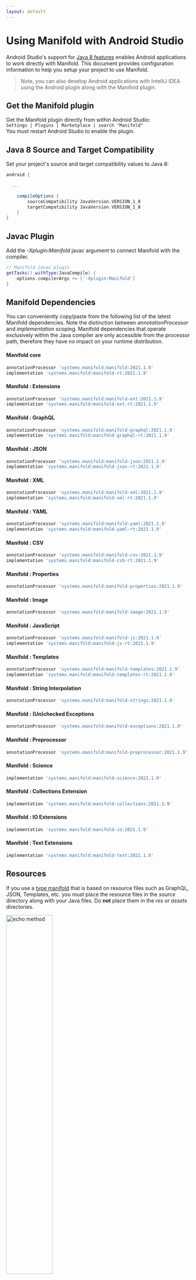 ```yaml
---
layout: default
---
```


# Using Manifold with Android Studio

Android Studio's support for [Java 8 features](https://developer.android.com/studio/write/java8-support.html) enables
Android applications to work directly with Manifold. This document provides configuration information to help you setup
your project to use Manifold.

>Note, you can also develop Android applications with IntelliJ IDEA using the Android plugin along with the Manifold
>plugin. 

## Get the Manifold plugin
Get the Manifold plugin directly from within Android Studio:
<br>
`Settings | Plugins | Marketplace | search "Manifold"`
<br>
You must restart Android Studio to enable the plugin. 
 
## Java 8 Source and Target Compatibility 
Set your project's source and target compatibility values to Java 8:

```groovy
android {

  ...

    compileOptions {
        sourceCompatibility JavaVersion.VERSION_1_8
        targetCompatibility JavaVersion.VERSION_1_8
    }
}
```

## Javac Plugin
Add the *-Xplugin:Manifold* javac argument to connect Manifold with the compiler.

```groovy
// Manifold Javac plugin
getTasks().withType(JavaCompile) {
    options.compilerArgs += ['-Xplugin:Manifold']
}
```    

## Manifold Dependencies
You can conveniently copy/paste from the following list of the latest Manifold dependencies. Note the distinction
between *annotationProcessor* and *implementation* scoping. Manifold dependencies that operate exclusively within the
Java compiler are only accessible from the processor path, therefore they have no impact on your runtime distribution.

#### Manifold core
```groovy
annotationProcessor 'systems.manifold:manifold:2021.1.9'
implementation 'systems.manifold:manifold-rt:2021.1.9'
```
#### Manifold : Extensions
```groovy
annotationProcessor 'systems.manifold:manifold-ext:2021.1.9'
implementation 'systems.manifold:manifold-ext-rt:2021.1.9'
```
#### Manifold : GraphQL
```groovy
annotationProcessor 'systems.manifold:manifold-graphql:2021.1.9'
implementation 'systems.manifold:manifold-graphql-rt:2021.1.9'
```
#### Manifold : JSON
```groovy
annotationProcessor 'systems.manifold:manifold-json:2021.1.9'
implementation 'systems.manifold:manifold-json-rt:2021.1.9'
```
#### Manifold : XML
```groovy
annotationProcessor 'systems.manifold:manifold-xml:2021.1.9'
implementation 'systems.manifold:manifold-xml-rt:2021.1.9'
```
#### Manifold : YAML
```groovy
annotationProcessor 'systems.manifold:manifold-yaml:2021.1.9'
implementation 'systems.manifold:manifold-yaml-rt:2021.1.9'
```
#### Manifold : CSV
```groovy
annotationProcessor 'systems.manifold:manifold-csv:2021.1.9'
implementation 'systems.manifold:manifold-csb-rt:2021.1.9'
```
#### Manifold : Properties
```groovy
annotationProcessor 'systems.manifold:manifold-properties:2021.1.9'
```
#### Manifold : Image
```groovy
annotationProcessor 'systems.manifold:manifold-image:2021.1.9'
```
#### Manifold : JavaScript
```groovy
annotationProcessor 'systems.manifold:manifold-js:2021.1.9'
implementation 'systems.manifold:manifold-js-rt:2021.1.9'
```
#### Manifold : Templates
```groovy
annotationProcessor 'systems.manifold:manifold-templates:2021.1.9'
implementation 'systems.manifold:manifold-templates-rt:2021.1.9'
```
#### Manifold : String Interpolation
```groovy
annotationProcessor 'systems.manifold:manifold-strings:2021.1.9'
```
#### Manifold : (Un)checked Exceptions
```groovy
annotationProcessor 'systems.manifold:manifold-exceptions:2021.1.9'
```
#### Manifold : Preprocessor
```groovy
annotationProcessor 'systems.manifold:manifold-preprocessor:2021.1.9'
```
#### Manifold : Science
```groovy
implementation 'systems.manifold:manifold-science:2021.1.9'
```
#### Manifold : Collections Extension
```groovy
implementation 'systems.manifold:manifold-collections:2021.1.9'
```
#### Manifold : IO Extensions
```groovy
implementation 'systems.manifold:manifold-io:2021.1.9'
```
#### Manifold : Text Extensions
```groovy
implementation 'systems.manifold:manifold-text:2021.1.9'
```

## Resources

If you use a [type manifold](https://github.com/manifold-systems/manifold/tree/master/manifold-core-parent/manifold#the-big-picture)
that is based on resource files such as GraphQL, JSON, Templates, etc. you must place the resource files in the 
*source* directory along with your Java files.  Do **not** place them in the *res* or *assets* directories.
 
<p><img src="http://manifold.systems/images/android_resources.png" alt="echo method" width="50%" height="50%"/></p> 

